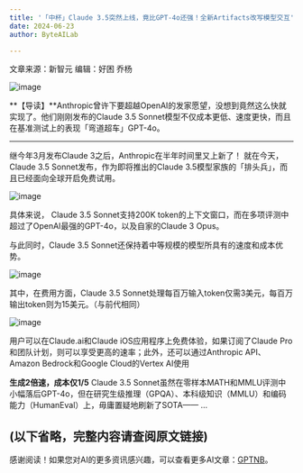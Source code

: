 ```yaml
---
title: '「中杯」Claude 3.5突然上线，竟比GPT-4o还强！全新Artifacts改写模型交互'
date: 2024-06-23
author: ByteAILab

---
```


文章来源：新智元
编辑：好困 乔杨

![image](http://www.jesonc.com/Fp8pHaTAGVjSXQ-IYKd8rtv29rPG)

**【导读】**Anthropic曾许下要超越OpenAI的发家愿望，没想到竟然这么快就实现了。他们刚刚发布的Claude 3.5 Sonnet模型不仅成本更低、速度更快，而且在基准测试上的表现「弯道超车」GPT-4o。

---


继今年3月发布Claude 3之后，Anthropic在半年时间里又上新了！
就在今天，Claude 3.5 Sonnet发布，作为即将推出的Claude 3.5模型家族的「排头兵」，而且已经面向全球开启免费试用。

![image](http://www.jesonc.com/FhV5dK4zIEJhmF_WSlBXojzn4OK9)

具体来说， Claude 3.5 Sonnet支持200K token的上下文窗口，而在多项评测中超过了OpenAI最强的GPT-4o，以及自家的Claude 3 Opus。

与此同时，Claude 3.5 Sonnet还保持着中等规模的模型所具有的速度和成本优势。

![image](http://www.jesonc.com/FjPqA_kgM1y-PJmgGZIphyvmwOTY)

其中，在费用方面，Claude 3.5 Sonnet处理每百万输入token仅需3美元，每百万输出token则为15美元。（与前代相同）

![image](http://www.jesonc.com/FgaW1QN_bj8YtqURp51zqaevIMYh)

用户可以在Claude.ai和Claude iOS应用程序上免费体验，如果订阅了Claude Pro和团队计划，则可以享受更高的速率；此外，还可以通过Anthropic API、Amazon Bedrock和Google Cloud的Vertex AI使用

**生成2倍速，成本仅1/5**
Claude 3.5 Sonnet虽然在零样本MATH和MMLU评测中小幅落后GPT-4o，但在研究生级推理（GPQA）、本科级知识（MMLU）和编码能力（HumanEval）上，毋庸置疑地刷新了SOTA——
...

(以下省略，完整内容请查阅原文链接)
---
感谢阅读！如果您对AI的更多资讯感兴趣，可以查看更多AI文章：[GPTNB](https://gptnb.com)。